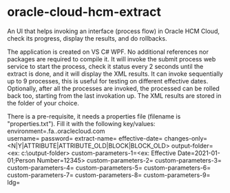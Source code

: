 # oracle-cloud-hcm-extract
An UI that helps invoking an interface (process flow) in Oracle HCM Cloud, check its progress, display the results, and do rollbacks.

The application is created on VS C# WPF. No additional references nor packages are required to compile it.
It will invoke the submit process web service to start the process, check it status every 2 seconds until the extract is done, and it will display the XML results.
It can invoke sequentially up to 9 processes, this is useful for testing on different effective dates.
Optionally, after all the processes are invoked, the processed can be rolled back too, starting from the last invokation up.
The XML results are stored in the folder of your choice.

There is a pre-requisite, it needs a properties file (filename is "properties.txt").
Fill it with the following key/values:
environment=<pod>.fa.<cloud-region>.oraclecloud.com<br />
username=<username>
password=<password>
extract-name=<process-flow-name>
effective-date=<yyyy-mm-dd>
changes-only=<N|Y|ATTRIBUTE|ATTRIBUTE_OLD|BLOCK|BLOCK_OLD>
output-folder=<ex: c:\output-folder>
custom-parameters-1=<ex: Effective Date=2021-01-01;Person Number=12345>
custom-parameters-2=<additional-sequential-invokation>
custom-parameters-3=
custom-parameters-4=
custom-parameters-5=
custom-parameters-6=
custom-parameters-7=
custom-parameters-8=
custom-parameters-9=
ldg=<ldg>
